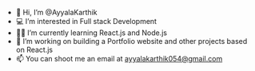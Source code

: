 
- 👋 Hi, I’m @AyyalaKarthik
- 💻 I’m interested in Full stack Development
- 👨‍💻 I’m currently learning React.js and Node.js
- 💞️ I’m working on building a Portfolio website and other projects based on React.js
- 📫 You can shoot me an email at ayyalakarthik054@gmail.com


